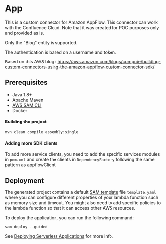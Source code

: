 # App

This is a custom connector for Amazon AppFlow. This connector can work with the Confluence Cloud. Note that it was created for POC purposes only and provided as is. 

Only the "Blog" entity is supported. 

The authentication is based on a username and token. 

Based on this AWS blog : https://aws.amazon.com/blogs/compute/building-custom-connectors-using-the-amazon-appflow-custom-connector-sdk/ 

## Prerequisites
- Java 1.8+
- Apache Maven
- [AWS SAM CLI](https://docs.aws.amazon.com/serverless-application-model/latest/developerguide/serverless-sam-cli-install.html)
- Docker


#### Building the project
```
mvn clean compile assembly:single
```



#### Adding more SDK clients
To add more service clients, you need to add the specific services modules in `pom.xml` and create the clients in `DependencyFactory` following the same 
pattern as appflowClient.

## Deployment

The generated project contains a default [SAM template](https://docs.aws.amazon.com/serverless-application-model/latest/developerguide/sam-resource-function.html) file `template.yaml` where you can 
configure different properties of your lambda function such as memory size and timeout. You might also need to add specific policies to the lambda function
so that it can access other AWS resources.

To deploy the application, you can run the following command:

```
sam deploy --guided
```

See [Deploying Serverless Applications](https://docs.aws.amazon.com/serverless-application-model/latest/developerguide/serverless-deploying.html) for more info.



